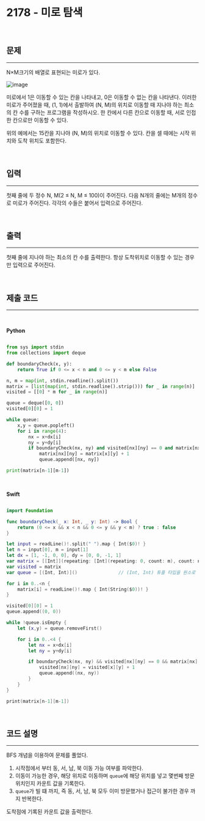 # 2178 - 미로 탐색

<br>

## 문제
---

N×M크기의 배열로 표현되는 미로가 있다.

![image](https://user-images.githubusercontent.com/33051018/93437030-7f5ad280-f906-11ea-88af-8c3d7d8d742c.png)

미로에서 1은 이동할 수 있는 칸을 나타내고, 0은 이동할 수 없는 칸을 나타낸다. 이러한 미로가 주어졌을 때, (1, 1)에서 출발하여 (N, M)의 위치로 이동할 때 지나야 하는 최소의 칸 수를 구하는 프로그램을 작성하시오. 한 칸에서 다른 칸으로 이동할 때, 서로 인접한 칸으로만 이동할 수 있다.

위의 예에서는 15칸을 지나야 (N, M)의 위치로 이동할 수 있다. 칸을 셀 때에는 시작 위치와 도착 위치도 포함한다.

<br>

## 입력
---

첫째 줄에 두 정수 N, M(2 ≤ N, M ≤ 100)이 주어진다. 다음 N개의 줄에는 M개의 정수로 미로가 주어진다. 각각의 수들은 붙어서 입력으로 주어진다.

<br>

## 출력
---

첫째 줄에 지나야 하는 최소의 칸 수를 출력한다. 항상 도착위치로 이동할 수 있는 경우만 입력으로 주어진다.

<br>

## 제출 코드
---

<br>

**Python**
```python

from sys import stdin
from collections import deque

def boundaryCheck(x, y):
    return True if 0 <= x < n and 0 <= y < m else False

n, m = map(int, stdin.readline().split())
matrix = [list(map(int, stdin.readline().strip())) for _ in range(n)]
visited = [[0] * m for _ in range(n)]

queue = deque([0, 0])
visited[0][0] = 1

while queue:
    x,y = queue.popleft()
    for i in range(4):
        nx = x+dx[i]
        ny = y+dy[i]
        if boundaryCheck(nx, ny) and visited[nx][ny] == 0 and matrix[nx][ny] == 1:
            matrix[nx][ny] = matrix[x][y] + 1
            queue.append([nx, ny])

print(matrix[n-1][m-1])
```

<br>

**Swift**
```swift

import Foundation

func boundaryCheck(_ x: Int, _ y: Int) -> Bool {
    return (0 <= x && x < n && 0 <= y && y < m) ? true : false
}

let input = readLine()!.split(" ").map { Int($0)! }
let n = input[0], m = input[1]
let dx = [1, -1, 0, 0], dy = [0, 0, -1, 1]
var matrix = [[Int]](repeating: [Int](repeating: 0, count: m), count: n)
var visited = matrix
var queue = [(Int, Int)]()               // (Int, Int) 튜플 타입을 원소로 갖는 배열로 2차원 배열 대체

for i in 0..<n {
    matrix[i] = readLine()!.map { Int(String($0))! }
}

visited[0][0] = 1
queue.append((0, 0))

while !queue.isEmpty {
    let (x,y) = queue.removeFirst()

    for i in 0..<4 {
        let nx = x+dx[i]
        let ny = y+dy[i]

        if boundaryCheck(nx, ny) && visited[nx][ny] == 0 && matrix[nx][ny] == 1 {
            visited[nx][ny] = visited[x][y] + 1
            queue.append((nx, ny))
        }
    }
}

print(matrix[n-1][m-1])
```

<br>

## 코드 설명
---

BFS 개념을 이용하여 문제를 풀었다.

1. 시작점에서 부터 동, 서, 남, 북 이동 가능 여부를 파악한다.
2. 이동이 가능한 경우, 해당 위치로 이동하며 `queue`에 해당 위치를 넣고 몇번째 방문 위치인지 카운트 값을 기록한다.
3. `queue`가 빌 떄 까지, 즉 동, 서, 남, 북 모두 이미 방문했거나 접근이 불가한 경우 까지 반복한다.

도착점에 기록된 카운트 값을 출력한다.
